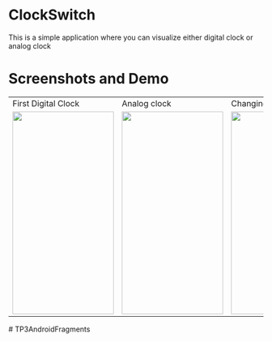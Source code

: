 # ClockSwitch
This is a simple application where you can visualize either digital clock or analog clock
# Screenshots and Demo

<table align="center">
  <tr>
    <td>First Digital Clock</td>
     <td>Analog clock</td>
     <td colspan="2">Changing the button color </td>
  </tr>
  <tr>
    <td><img src="./ScreenShot1.jpg" width=200 height=400></td>
    <td><img src="./ScreenShot2.jpg" width=200 height=400></td>
    <td><img src="./ScreenShot3.jpg" width=200 height=400></td>
    <td><img src="./ScreenShot4.jpg" width=200 height=400></td>
  </tr>
 </table>
 
#   T P 3 A n d r o i d F r a g m e n t s  
 